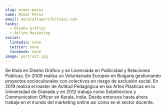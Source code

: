 ```yaml
---
slug: mimar-perez
name: Mimar Pérez
email: maca[a]laperifericacc.com
tasks:
  - Diseño Gráfico
  - Online Marketing
social:
  linkedin: none
  twitter: none
  facebook: none
image: portrait.jpg
---
```


Se titula en Diseño Gráfico y se Licenciada en Publicidad y Relaciones
Públicas. En 2009 realiza un Voluntariado Europeo en Bulgaria gestionando
proyectos socioculturales con colectivos en riesgo de exclusión social. En 2019
realiza el master de Actitud Pedagógica en las Artes Plásticas en la
Universidad de Granada y en 2012 trabaja como Subdirectora y Communication
Officer en Kerala, India. Desde entonces hasta ahora trabaja en el mundo del
marketing online así como en el sector docente.

